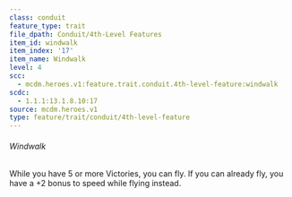 ```yaml
---
class: conduit
feature_type: trait
file_dpath: Conduit/4th-Level Features
item_id: windwalk
item_index: '17'
item_name: Windwalk
level: 4
scc:
  - mcdm.heroes.v1:feature.trait.conduit.4th-level-feature:windwalk
scdc:
  - 1.1.1:13.1.8.10:17
source: mcdm.heroes.v1
type: feature/trait/conduit/4th-level-feature
---
```


###### Windwalk

While you have 5 or more Victories, you can fly. If you can already fly, you have a +2 bonus to speed while flying instead.
